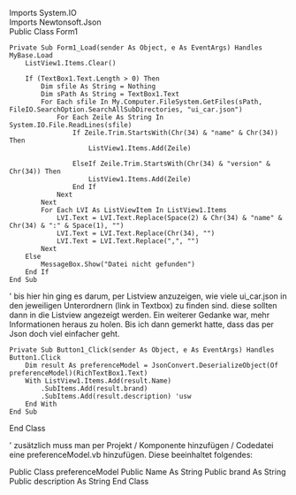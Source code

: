 Imports System.IO</br>
Imports Newtonsoft.Json</br>
Public Class Form1</br>

    Private Sub Form1_Load(sender As Object, e As EventArgs) Handles MyBase.Load
        ListView1.Items.Clear()

        If (TextBox1.Text.Length > 0) Then
            Dim sfile As String = Nothing
            Dim sPath As String = TextBox1.Text
            For Each sfile In My.Computer.FileSystem.GetFiles(sPath, FileIO.SearchOption.SearchAllSubDirectories, "ui_car.json")
                For Each Zeile As String In System.IO.File.ReadLines(sfile)
                    If Zeile.Trim.StartsWith(Chr(34) & "name" & Chr(34)) Then
                        ListView1.Items.Add(Zeile)

                    ElseIf Zeile.Trim.StartsWith(Chr(34) & "version" & Chr(34)) Then
                        ListView1.Items.Add(Zeile)
                    End If
                Next
            Next
            For Each LVI As ListViewItem In ListView1.Items
                LVI.Text = LVI.Text.Replace(Space(2) & Chr(34) & "name" & Chr(34) & ":" & Space(1), "")
                LVI.Text = LVI.Text.Replace(Chr(34), "")
                LVI.Text = LVI.Text.Replace(",", "")
            Next
        Else
            MessageBox.Show("Datei nicht gefunden")
        End If
    End Sub

' bis hier hin ging es darum, per Listview anzuzeigen, wie viele ui_car.json in den jeweiligen Unterordnern (link in Textbox) zu finden sind.
diese sollten dann in die Listview angezeigt werden. Ein weiterer Gedanke war, mehr Informationen heraus zu holen. Bis ich dann gemerkt hatte,
dass das per Json doch viel einfacher geht.

    Private Sub Button1_Click(sender As Object, e As EventArgs) Handles Button1.Click
        Dim result As preferenceModel = JsonConvert.DeserializeObject(Of preferenceModel)(RichTextBox1.Text)
        With ListView1.Items.Add(result.Name)
            .SubItems.Add(result.brand)
            .SubItems.Add(result.description) 'usw
        End With
    End Sub
End Class

' zusätzlich muss man per Projekt / Komponente hinzufügen / Codedatei eine preferenceModel.vb hinzufügen. Diese beeinhaltet folgendes:

Public Class preferenceModel
    Public Name As String
    Public brand As String
    Public description As String
End Class
